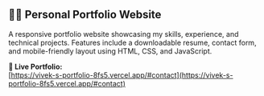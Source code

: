 ## 👨‍💻 Personal Portfolio Website

A responsive portfolio website showcasing my skills, experience, and technical projects. Features include a downloadable resume, contact form, and mobile-friendly layout using HTML, CSS, and JavaScript.

**🔗 Live Portfolio:**  
[https://vivek-s-portfolio-8fs5.vercel.app/#contact](https://vivek-s-portfolio-8fs5.vercel.app/#contact)
